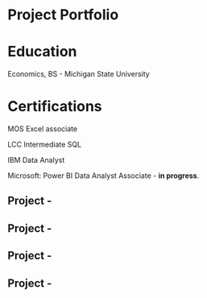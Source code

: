 # Project Portfolio

# Education
Economics, BS - Michigan State University

# Certifications 
MOS Excel associate 

LCC Intermediate SQL

IBM Data Analyst 

Microsoft: Power BI Data Analyst Associate - **in progress**.

## Project - 

## Project - 

## Project -

## Project - 

